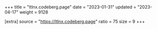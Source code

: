 +++
title = "ltlnx.codeberg.page"
date = "2023-01-31"
updated = "2023-04-17"
weight = 9128

[extra]
source = "https://ltlnx.codeberg.page"
ratio = 75
size = 9
+++

